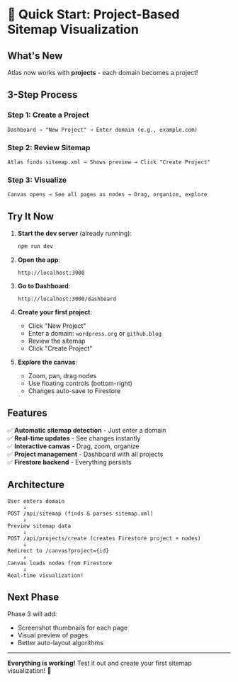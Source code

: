 # 🚀 Quick Start: Project-Based Sitemap Visualization

## What's New

Atlas now works with **projects** - each domain becomes a project!

## 3-Step Process

### Step 1: Create a Project
```
Dashboard → "New Project" → Enter domain (e.g., example.com)
```

### Step 2: Review Sitemap
```
Atlas finds sitemap.xml → Shows preview → Click "Create Project"
```

### Step 3: Visualize
```
Canvas opens → See all pages as nodes → Drag, organize, explore
```

## Try It Now

1. **Start the dev server** (already running):
   ```bash
   npm run dev
   ```

2. **Open the app**:
   ```
   http://localhost:3000
   ```

3. **Go to Dashboard**:
   ```
   http://localhost:3000/dashboard
   ```

4. **Create your first project**:
   - Click "New Project"
   - Enter a domain: `wordpress.org` or `github.blog`
   - Review the sitemap
   - Click "Create Project"

5. **Explore the canvas**:
   - Zoom, pan, drag nodes
   - Use floating controls (bottom-right)
   - Changes auto-save to Firestore

## Features

✅ **Automatic sitemap detection** - Just enter a domain  
✅ **Real-time updates** - See changes instantly  
✅ **Interactive canvas** - Drag, zoom, organize  
✅ **Project management** - Dashboard with all projects  
✅ **Firestore backend** - Everything persists  

## Architecture

```
User enters domain
     ↓
POST /api/sitemap (finds & parses sitemap.xml)
     ↓
Preview sitemap data
     ↓
POST /api/projects/create (creates Firestore project + nodes)
     ↓
Redirect to /canvas?project={id}
     ↓
Canvas loads nodes from Firestore
     ↓
Real-time visualization!
```

## Next Phase

Phase 3 will add:
- Screenshot thumbnails for each page
- Visual preview of pages
- Better auto-layout algorithms

---

**Everything is working!** Test it out and create your first sitemap visualization! 🎉

